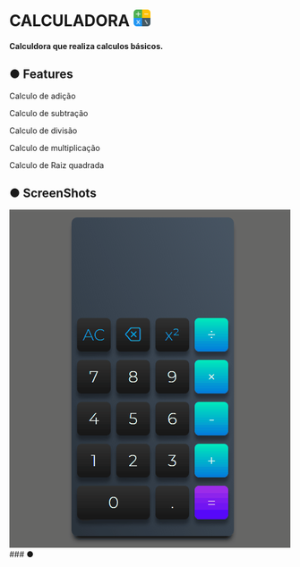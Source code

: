 # CALCULADORA <img src="Images/calculator.png" width="30">
#### Calculdora que realiza calculos básicos.
## ● Features
<p>Calculo de adição</p>
<p>Calculo de subtração</p>
<p>Calculo de divisão</p>
<p>Calculo de multiplicação</p>
<p>Calculo de Raiz quadrada</p>

## ● ScreenShots 
<img src="Images/Animação.gif">
### ● 
